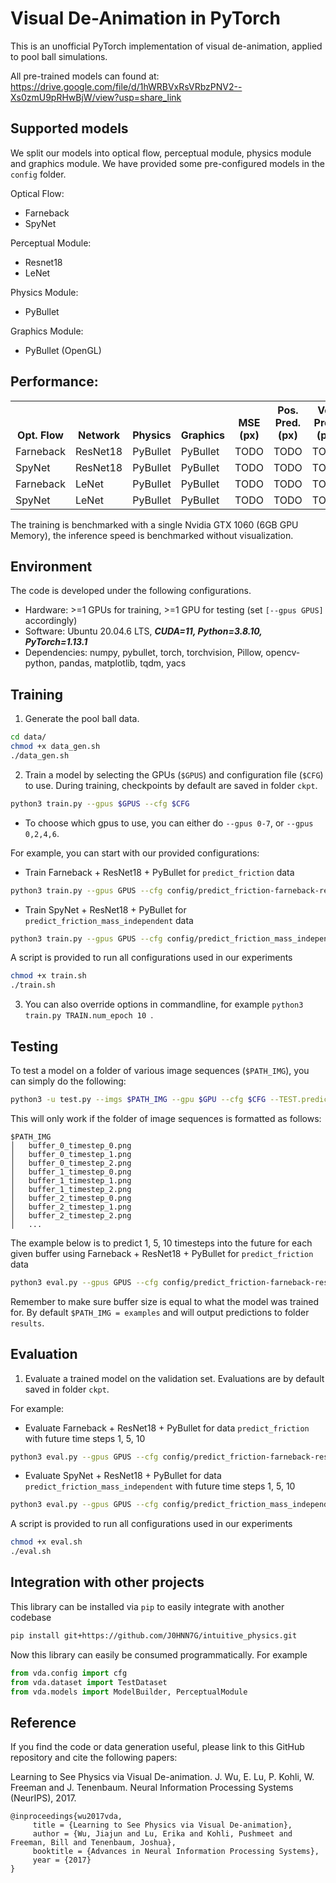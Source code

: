 # Visual De-Animation in PyTorch

This is an unofficial PyTorch implementation of visual de-animation, applied to pool ball simulations.

All pre-trained models can found at: https://drive.google.com/file/d/1hWRBVxRsVRbzPNV2--Xs0zmU9pRHwBjW/view?usp=share_link 

## Supported models
We split our models into optical flow, perceptual module, physics module and graphics module. We have provided some pre-configured models in the ```config``` folder.

Optical Flow:
- Farneback
- SpyNet

Perceptual Module:
- Resnet18
- LeNet

Physics Module:
- PyBullet

Graphics Module:
- PyBullet (OpenGL)

## Performance:

<table><tbody>
    <th valign="bottom">Opt. Flow</th>
    <th valign="bottom">Network</th>
    <th valign="bottom">Physics</th>
    <th valign="bottom">Graphics</th>
    <th valign="bottom">MSE (px)</th>
    <th valign="bottom">Pos. Pred. (px)</th>
    <th valign="bottom">Vel. Pred. (px)</th>
    <th valign="bottom">Inf. Speed (fps)</th>
    <tr>
        <td>Farneback</td>
        <td>ResNet18</td>
        <td>PyBullet</td>
        <td>PyBullet</td>
        <td>TODO</td>
        <td>TODO</td>
        <td>TODO</td>
        <td>TODO</td>
    </tr>
    <tr>
        <td>SpyNet</td>
        <td>ResNet18</td>
        <td>PyBullet</td>
        <td>PyBullet</td>
        <td>TODO</td>
        <td>TODO</td>
        <td>TODO</td>
        <td>TODO</td>
    </tr> 
    <tr>
        <td>Farneback</td>
        <td>LeNet</td>
        <td>PyBullet</td>
        <td>PyBullet</td>
        <td>TODO</td>
        <td>TODO</td>
        <td>TODO</td>
        <td>TODO</td>
    </tr> 
    <tr>
        <td>SpyNet</td>
        <td>LeNet</td>
        <td>PyBullet</td>
        <td>PyBullet</td>
        <td>TODO</td>
        <td>TODO</td>
        <td>TODO</td>
        <td>TODO</td>
    </tr>
</tbody></table>

The training is benchmarked with a single Nvidia GTX 1060  (6GB GPU Memory), the inference speed is benchmarked without visualization.

## Environment
The code is developed under the following configurations.
- Hardware: >=1 GPUs for training, >=1 GPU for testing (set ```[--gpus GPUS]``` accordingly)
- Software: Ubuntu 20.04.6 LTS, ***CUDA=11, Python=3.8.10, PyTorch=1.13.1***
- Dependencies: numpy, pybullet, torch, torchvision, Pillow, opencv-python, pandas, matplotlib, tqdm, yacs

## Training
1. Generate the pool ball data. 
```bash
cd data/
chmod +x data_gen.sh
./data_gen.sh
```
2. Train a model by selecting the GPUs (```$GPUS```) and configuration file (```$CFG```) to use. During training, checkpoints by default are saved in folder ```ckpt```.
```bash
python3 train.py --gpus $GPUS --cfg $CFG 
```
- To choose which gpus to use, you can either do ```--gpus 0-7```, or ```--gpus 0,2,4,6```.

For example, you can start with our provided configurations: 

* Train Farneback + ResNet18 + PyBullet for ```predict_friction``` data
```bash
python3 train.py --gpus GPUS --cfg config/predict_friction-farneback-resnet18-pybullet.yaml
```

* Train SpyNet + ResNet18 + PyBullet for ```predict_friction_mass_independent``` data
```bash
python3 train.py --gpus GPUS --cfg config/predict_friction_mass_independent-spynet-resnet18-pybullet.yaml
```

A script is provided to run all configurations used in our experiments
```bash
chmod +x train.sh
./train.sh
```

3. You can also override options in commandline, for example  ```python3 train.py TRAIN.num_epoch 10 ```.

## Testing

To test a model on a folder of various image sequences (```$PATH_IMG```), you can simply do the following:
```bash
python3 -u test.py --imgs $PATH_IMG --gpu $GPU --cfg $CFG --TEST.prediction_timesteps $PREDICTION_TIMESTEPS
```
This will only work if the folder of image sequences is formatted as follows:
```
$PATH_IMG
│   buffer_0_timestep_0.png
│   buffer_0_timestep_1.png
│   buffer_0_timestep_2.png
│   buffer_1_timestep_0.png
│   buffer_1_timestep_1.png
│   buffer_1_timestep_2.png
│   buffer_2_timestep_0.png
│   buffer_2_timestep_1.png
│   buffer_2_timestep_2.png
│   ...
```

The example below is to predict 1, 5, 10 timesteps into the future for each given buffer using Farneback + ResNet18 + PyBullet for ```predict_friction``` data
```bash
python3 eval.py --gpus GPUS --cfg config/predict_friction-farneback-resnet18-pybullet.yaml --TEST.prediction_timesteps [1,5,10]
```

Remember to make sure buffer size is equal to what the model was trained for. By default ```$PATH_IMG = examples```
and will output predictions to folder ```results```.

## Evaluation
1. Evaluate a trained model on the validation set. Evaluations are by default saved in folder ```ckpt```.

For example:

* Evaluate Farneback + ResNet18 + PyBullet for data ```predict_friction``` with future time steps 1, 5, 10
```bash
python3 eval.py --gpus GPUS --cfg config/predict_friction-farneback-resnet18-pybullet.yaml --VAL.prediction_timesteps [1,5,10]
```

* Evaluate SpyNet + ResNet18 + PyBullet for data ```predict_friction_mass_independent``` with future time steps 1, 5, 10
```bash
python3 eval.py --gpus GPUS --cfg config/predict_friction_mass_independent-spynet-resnet18-pybullet.yaml --VAL.prediction_timesteps [1,5,10]
```

A script is provided to run all configurations used in our experiments
```bash
chmod +x eval.sh
./eval.sh
```

## Integration with other projects
This library can be installed via `pip` to easily integrate with another codebase
```bash
pip install git+https://github.com/J0HNN7G/intuitive_physics.git
```

Now this library can easily be consumed programmatically. For example
```python
from vda.config import cfg
from vda.dataset import TestDataset
from vda.models import ModelBuilder, PerceptualModule
```

## Reference

If you find the code or data generation useful, please link to this GitHub repository and cite the following papers:

Learning to See Physics via Visual De-animation. J. Wu, E. Lu, P. Kohli, W. Freeman and J. Tenenbaum. Neural Information Processing Systems
(NeurIPS), 2017.

    @inproceedings{wu2017vda,
         title = {Learning to See Physics via Visual De-animation},
         author = {Wu, Jiajun and Lu, Erika and Kohli, Pushmeet and Freeman, Bill and Tenenbaum, Joshua},
         booktitle = {Advances in Neural Information Processing Systems},
         year = {2017}
    }